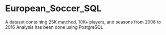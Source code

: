 # European_Soccer_SQL
A dataset containing 25K matched, 10K+ players, and seasons from 2008 to 2016
Analysis has been done using PostgreSQL 

